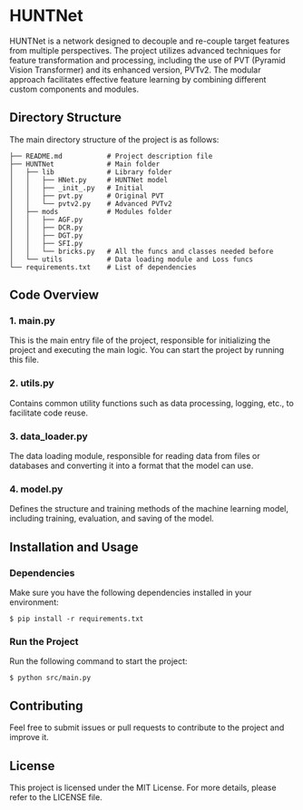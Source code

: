 # HUNTNet

HUNTNet is a network designed to decouple and re-couple target features from multiple perspectives. The project utilizes advanced techniques for feature transformation and processing, including the use of PVT (Pyramid Vision Transformer) and its enhanced version, PVTv2. The modular approach facilitates effective feature learning by combining different custom components and modules.

## Directory Structure

The main directory structure of the project is as follows:

```
├── README.md           # Project description file
├── HUNTNet             # Main folder
│   ├── lib             # Library folder
│   │   ├── HNet.py     # HUNTNet model
│   │   ├── _init_.py   # Initial
│   │   ├── pvt.py      # Original PVT
│   │   └── pvtv2.py    # Advanced PVTv2
│   ├── mods            # Modules folder
│   │   ├── AGF.py
│   │   ├── DCR.py
│   │   ├── DGT.py
│   │   ├── SFI.py
│   │   └── bricks.py   # All the funcs and classes needed before
│   └── utils           # Data loading module and Loss funcs
└── requirements.txt    # List of dependencies
```

## Code Overview

### 1. main.py

This is the main entry file of the project, responsible for initializing the project and executing the main logic. You can start the project by running this file.

### 2. utils.py

Contains common utility functions such as data processing, logging, etc., to facilitate code reuse.

### 3. data_loader.py

The data loading module, responsible for reading data from files or databases and converting it into a format that the model can use.

### 4. model.py

Defines the structure and training methods of the machine learning model, including training, evaluation, and saving of the model.

## Installation and Usage

### Dependencies

Make sure you have the following dependencies installed in your environment:

```
$ pip install -r requirements.txt
```

### Run the Project

Run the following command to start the project:

```
$ python src/main.py
```

## Contributing

Feel free to submit issues or pull requests to contribute to the project and improve it.

## License

This project is licensed under the MIT License. For more details, please refer to the LICENSE file.
